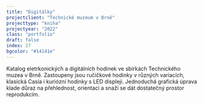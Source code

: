 ```yaml
---
title: "Digitálky"
projectclient: "Technické muzeum v Brně"
projecttype: "kniha"
projectyear: "2022"
class: "portfolio"
draft: false
index: 27
bgcolor: "#14141e"
---
```


Katalog eletrkonických a digitálních hodinek ve&nbsp;sbírkách Technického muzea v&nbsp;Brně. Zastoupeny jsou ručičkové hodinky v různých variacích, klasická Casia i&nbsp;kuriózní hodinky s&nbsp;LED displeji. Jednoduchá grafická úprava klade důraz na přehlednost, orientaci a snaží se dát dostatečný prostor reprodukcím.